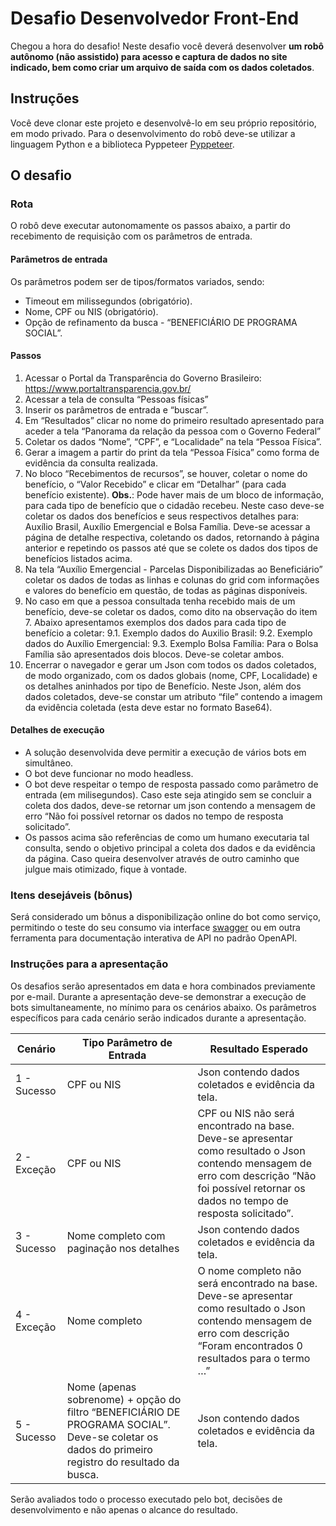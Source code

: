 # Desafio Desenvolvedor Front-End

Chegou a hora do desafio! 
Neste desafio você deverá desenvolver **um robô autônomo (não assistido) para  acesso e captura de dados no site indicado, bem como criar um arquivo de saída com os dados coletados**.

## Instruções
Você deve clonar este projeto e desenvolvê-lo em seu próprio repositório, em modo privado.
Para o desenvolvimento do robô deve-se utilizar a linguagem Python e a biblioteca Pyppeteer [Pyppeteer](https://pyppeteer.github.io/pyppeteer/reference.html).


## O desafio

### Rota
O robô deve executar autonomamente os passos abaixo, a partir do recebimento de requisição com os parâmetros de entrada.

#### Parâmetros de entrada
Os parâmetros podem ser de tipos/formatos variados, sendo:
* Timeout em milissegundos (obrigatório).
* Nome, CPF ou NIS (obrigatório).
* Opção de refinamento da busca - “BENEFICIÁRIO DE PROGRAMA SOCIAL”.

#### Passos
1. Acessar o Portal da Transparência do Governo Brasileiro: https://www.portaltransparencia.gov.br/
2. Acessar a tela de consulta “Pessoas físicas”
3. Inserir os parâmetros de entrada e “buscar”.
4. Em “Resultados” clicar no nome do primeiro resultado apresentado para aceder a tela “Panorama da relação da pessoa com o Governo Federal”
5. Coletar os dados “Nome”, “CPF”, e “Localidade” na tela “Pessoa Física”.
6. Gerar a imagem a partir do print da tela  “Pessoa Física” como forma de evidência da consulta realizada. 
7. No bloco “Recebimentos de recursos”, se houver, coletar o nome do benefício, o  “Valor Recebido” e clicar em “Detalhar” (para cada benefício existente). 
**Obs.**: Pode haver mais de um bloco de informação, para cada tipo de benefício que o cidadão recebeu. Neste caso deve-se coletar os dados dos benefícios e seus respectivos detalhes para: Auxílio Brasil, Auxílio Emergencial e Bolsa Família. Deve-se acessar a página de detalhe respectiva, coletando os dados, retornando à página anterior e repetindo os passos até que se colete os dados dos tipos de benefícios listados acima.
8. Na tela “Auxílio Emergencial - Parcelas Disponibilizadas ao Beneficiário” coletar os dados de todas as linhas e colunas do grid com informações e valores do benefício em questão, de todas as páginas disponíveis.
9. No caso em que a pessoa consultada tenha recebido mais de um benefício, deve-se coletar os dados, como dito na observação do item 7. Abaixo apresentamos exemplos dos dados para cada tipo de benefício a coletar:
9.1. Exemplo dados do Auxilio Brasil:
9.2. Exemplo dados do Auxílio Emergencial:
9.3. Exemplo Bolsa Família: Para o Bolsa Família são apresentados dois blocos. Deve-se coletar ambos.
10. Encerrar o navegador e gerar um Json com todos os dados coletados, de modo organizado, com os dados globais (nome, CPF, Localidade) e os detalhes aninhados por tipo de Benefício. Neste Json, além dos dados coletados, deve-se constar um atributo “file” contendo a imagem da evidência coletada (esta deve estar no formato Base64).

#### Detalhes de execução
* A solução desenvolvida deve permitir a execução de vários bots em simultâneo.
* O bot deve funcionar no modo headless.
* O bot deve respeitar o tempo de resposta passado como parâmetro de entrada (em milisegundos). Caso este seja atingido sem se concluir a coleta dos dados, deve-se retornar um json contendo a mensagem de erro “Não foi possível retornar os dados no tempo de resposta solicitado”.
* Os passos acima são referências de como um humano executaria tal consulta, sendo o objetivo principal a coleta dos dados e da evidência da página. Caso queira desenvolver através de outro caminho que julgue mais otimizado, fique à vontade.

### Itens desejáveis (bônus)
Será considerado um bônus a disponibilização online do bot como serviço, permitindo o teste do seu consumo via interface [swagger](https://swagger.io/docs/) ou em outra ferramenta para documentação interativa de API no padrão OpenAPI.

### Instruções para a apresentação 
Os desafios serão apresentados em data e hora combinados previamente por e-mail.
Durante a apresentação deve-se demonstrar a execução de bots simultaneamente, no mínimo para os cenários abaixo. Os parâmetros específicos para cada cenário serão indicados durante a apresentação.

| Cenário  | Tipo Parâmetro de Entrada | Resultado Esperado |
| ------------- | ------------- | ------------- |
| 1 - Sucesso  | CPF ou NIS  | Json contendo dados coletados e evidência da tela. |
| 2 - Exceção  | CPF ou NIS | CPF ou NIS não será encontrado na base. Deve-se apresentar como resultado o Json contendo mensagem de erro com descrição  “Não foi possível retornar os dados no tempo de resposta solicitado”.  |
| 3 - Sucesso  | Nome completo com paginação nos detalhes  | Json contendo dados coletados e evidência da tela. |
| 4 - Exceção  | Nome completo  | O nome completo não será encontrado na base. Deve-se apresentar como resultado o Json contendo mensagem de erro com descrição “Foram encontrados 0 resultados para o termo …” |
| 5 - Sucesso  | Nome (apenas sobrenome) + opção do filtro “BENEFICIÁRIO DE PROGRAMA SOCIAL”. Deve-se coletar os dados do primeiro registro do resultado da busca.  | Json contendo dados coletados e evidência da tela. |

Serão avaliados todo o processo executado pelo bot, decisões de desenvolvimento e não apenas o alcance do resultado.
